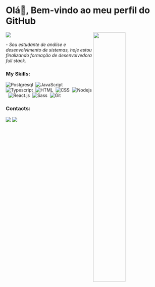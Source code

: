 
# Olá👋, Bem-vindo ao meu perfil do GitHub

<img src="https://media.tenor.com/pPoUmi0Z1fUAAAAC/cat-pet.gif" width="45%" align="right"/>
<img src="https://readme-typing-svg.herokuapp.com?font=Chakra+Petch&color=6B238E&size=27&center=false&lines=Meu+nome+é+Ester+Moura...;Tenho+19+anos+...;Estudante+de+ADS"/>

 <p>- <i> Sou estudante de análise e desenvolvimento de sistemas, hoje estou finalizando formação de desenvolvedora full stack.  </i></p>


### My Skills:

![Postgresql](https://img.shields.io/badge/PostgreSQL-316192?style=for-the-badge&logo=postgresql&logoColor=white)&nbsp;
![JavaScript](https://img.shields.io/badge/JavaScript-F7DF1E?style=for-the-badge&logo=javascript&logoColor=black)&nbsp;
![Typescript](https://img.shields.io/badge/TypeScript-007ACC?style=for-the-badge&logo=typescript&logoColor=white)&nbsp;
![HTML](https://img.shields.io/badge/HTML5-E34F26?style=for-the-badge&logo=html5&logoColor=white)&nbsp;
![CSS](https://img.shields.io/badge/CSS3-1572B6?style=for-the-badge&logo=css3&logoColor=white)&nbsp;
![Nodejs](https://img.shields.io/badge/Node%20js-339933?style=for-the-badge&logo=nodedotjs&logoColor=white)&nbsp;
![React.js](https://img.shields.io/badge/React-20232A?style=for-the-badge&logo=react&logoColor=61DAFB)&nbsp;
![Sass](https://img.shields.io/badge/Sass-CC6699?style=for-the-badge&logo=sass&logoColor=white)&nbsp;
![Git](https://img.shields.io/badge/GIT-E44C30?style=for-the-badge&logo=git&logoColor=white)&nbsp;

### Contacts:

<div> 
</a>
<a href = "mailto:contato.estermouramg@gmail.com"> <img src="https://img.shields.io/badge/-Gmail-%23333?style=for-the-badge&logo=gmail&logoColor=white" target="_blank"></a>
<a href="https://www.linkedin.com/in/ester-moura-silva-2b343b278/" target="_blank"><img src="https://img.shields.io/badge/-LinkedIn-%230077B5?style=for-the-badge&logo=linkedin&logoColor=white"  target="_blank"></a> 
</a> 


